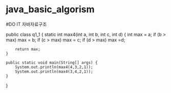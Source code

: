 # java_basic_algorism
#DO IT 자바자료구조 

public class q1_1 {
	static int max4(int a, int b, int c, int d) {
		int max = a;
		if (b > max)
			max = b;
		if (c > max)
			max = c;
		if (d > max)
			max =d;
		
		return max;
	}
	
	public static void main(String[] args) {
		System.out.println(max4(4,3,2,1));
		System.out.println(max4(3,4,2,1));
	}

}
